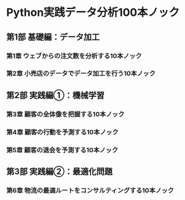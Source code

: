 # Python実践データ分析100本ノック
## 第1部 基礎編：データ加工
### 第1章 ウェブからの注文数を分析する10本ノック
### 第2章 小売店のデータでデータ加工を行う10本ノック
## 第2部 実践編①：機械学習
### 第3章 顧客の全体像を把握する10本ノック
### 第4章 顧客の行動を予測する10本ノック
### 第5章 顧客の退会を予測する10本ノック
## 第3部 実践編②：最適化問題
### 第6章 物流の最適ルートをコンサルティングする10本ノック